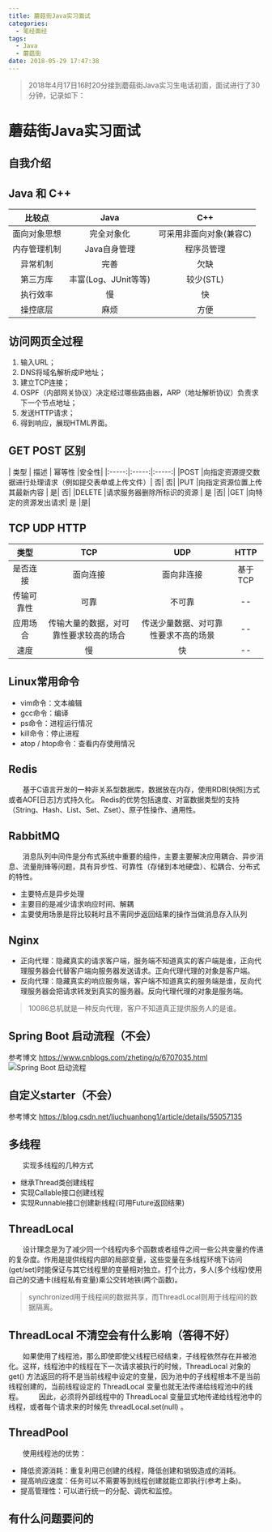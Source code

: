 ```yaml
---
title: 蘑菇街Java实习面试
categories: 
  - 笔经面经
tags:
  - Java
  - 蘑菇街
date: 2018-05-29 17:47:38
---
```


> 2018年4月17日16时20分接到蘑菇街Java实习生电话初面，面试进行了30分钟，记录如下：

<!-- more -->

# 蘑菇街Java实习面试
## 自我介绍

## Java 和 C++
| 比较点	| Java	| C++ |
|:-----:|:-----:|:-----:|
|面向对象思想	|完全对象化	|可采用非面向对象(兼容C)|
|内存管理机制	|Java自身管理|	程序员管理|
|异常机制	|完善	|欠缺|
|第三方库|	丰富(Log、JUnit等等)	|较少(STL)|
|执行效率	|慢	|快|
|操控底层	|麻烦	|方便|

## 访问网页全过程
1. 输入URL；
2. DNS将域名解析成IP地址；
3. 建立TCP连接；
4. OSPF（内部网关协议）决定经过哪些路由器，ARP（地址解析协议）负责求下一个节点地址；
5. 发送HTTP请求；
6. 得到响应，展现HTML界面。

## GET POST 区别
| 类型 |	描述 | 幂等性 |安全性|
|:-----:|:-----:|:-----:|
|POST	|向指定资源提交数据进行处理请求（例如提交表单或上传文件）|	否|	否|
|PUT	|向指定资源位置上传其最新内容 |	是|	否|
|DELETE	|请求服务器删除所标识的资源 | 是	|否|
|GET	|向特定的资源发出请求|	是	|是|

## TCP UDP HTTP

| 类型 |	TCP	| UDP | HTTP |
|:-----:|:-----:|:-----:|:-----:|
|是否连接	|面向连接	|面向非连接| 基于TCP |
|传输可靠性	|可靠|	不可靠|   -- |
|应用场合	|传输大量的数据，对可靠性要求较高的场合	|传送少量数据、对可靠性要求不高的场景| -- |
|速度	|慢	|快|  --|

## Linux常用命令
- vim命令：文本编辑
- gcc命令：编译
- ps命令：进程运行情况
- kill命令：停止进程
- atop / htop命令：查看内存使用情况

## Redis
&emsp;&emsp;基于C语言开发的一种非关系型数据库，数据放在内存，使用RDB[快照]方式或者AOF[日志]方式持久化。 Redis的优势包括速度、对富数据类型的支持（String、Hash、List、Set、Zset）、原子性操作、通用性。

## RabbitMQ
&emsp;&emsp;消息队列中间件是分布式系统中重要的组件，主要主要解决应用耦合、异步消息、流量削锋等问题，具有异步性、可靠性（存储到本地硬盘）、松耦合、分布式的特性。

- 主要特点是异步处理
- 主要目的是减少请求响应时间、解耦
- 主要使用场景是将比较耗时且不需同步返回结果的操作当做消息存入队列

## Nginx
- 正向代理：隐藏真实的请求客户端，服务端不知道真实的客户端是谁，正向代理服务器会代替客户端向服务器发送请求。正向代理代理的对象是客户端。
- 反向代理：隐藏真实的响应服务端，客户端不知道真实的服务端是谁，反向代理服务器会把请求转发到真实的服务器。反向代理代理的对象是服务端。

> 10086总机就是一种反向代理，客户不知道真正提供服务人的是谁。

## Spring Boot 启动流程（不会）
参考博文 https://www.cnblogs.com/zheting/p/6707035.html
![Spring Boot 启动流程](/24-1.png)

## 自定义starter（不会）
参考博文 https://blog.csdn.net/liuchuanhong1/article/details/55057135

## 多线程
&emsp;&emsp;实现多线程的几种方式

- 继承Thread类创建线程
- 实现Callable接口创建线程
- 实现Runnable接口创建新线程(可用Future返回结果)

## ThreadLocal
&emsp;&emsp;设计理念是为了减少同一个线程内多个函数或者组件之间一些公共变量的传递的复杂度。作用是提供线程内部的局部变量，这些变量在多线程环境下访问(get/set)时能保证与其它线程里的变量相对独立。打个比方，多人(多个线程)使用自己的交通卡(线程私有变量)乘公交转地铁(两个函数)。

> synchronized用于线程间的数据共享，而ThreadLocal则用于线程间的数据隔离。

## ThreadLocal 不清空会有什么影响（答得不好）
&emsp;&emsp;如果使用了线程池，那么即使即使父线程已经结束，子线程依然存在并被池化。这样，线程池中的线程在下一次请求被执行的时候，ThreadLocal 对象的 get() 方法返回的将不是当前线程中设定的变量，因为池中的子线程根本不是当前线程创建的，当前线程设定的 ThreadLocal 变量也就无法传递给线程池中的线程。
&emsp;&emsp;因此，必须将外部线程中的 ThreadLocal 变量显式地传递给线程池中的线程，或者每个请求来的时候先 threadLocal.set(null) 。

## ThreadPool
&emsp;&emsp;使用线程池的优势：

- 降低资源消耗：重复利用已创建的线程，降低创建和销毁造成的消耗。
- 提高响应速度：任务可以不需要等到线程创建就能立即执行(参考上条)。
- 提高管理性：可以进行统一的分配、调优和监控。

## 有什么问题要问的

